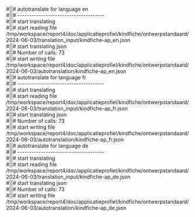 #||# autotranslate for language en  
#||# -------------------------------------  
#||# start translating  
#||# start reading file /tmp/workspace/report4/doc/applicatieprofiel/kindfiche/ontwerpstandaard/2024-06-03/translation_input/kindfiche-ap_en.json  
#||# start translating json  
#||# Number of calls: 73  
#||# start writing file /tmp/workspace/report4/doc/applicatieprofiel/kindfiche/ontwerpstandaard/2024-06-03/autotranslation/kindfiche-ap_en.json  
#||# autotranslate for language fr  
#||# -------------------------------------  
#||# start translating  
#||# start reading file /tmp/workspace/report4/doc/applicatieprofiel/kindfiche/ontwerpstandaard/2024-06-03/translation_input/kindfiche-ap_fr.json  
#||# start translating json  
#||# Number of calls: 73  
#||# start writing file /tmp/workspace/report4/doc/applicatieprofiel/kindfiche/ontwerpstandaard/2024-06-03/autotranslation/kindfiche-ap_fr.json  
#||# autotranslate for language de  
#||# -------------------------------------  
#||# start translating  
#||# start reading file /tmp/workspace/report4/doc/applicatieprofiel/kindfiche/ontwerpstandaard/2024-06-03/translation_input/kindfiche-ap_de.json  
#||# start translating json  
#||# Number of calls: 73  
#||# start writing file /tmp/workspace/report4/doc/applicatieprofiel/kindfiche/ontwerpstandaard/2024-06-03/autotranslation/kindfiche-ap_de.json  
